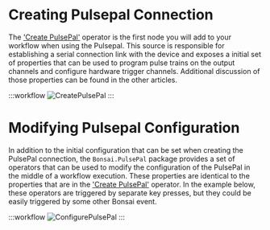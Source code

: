
# Creating Pulsepal Connection 

The ['Create PulsePal'](xref:Bonsai.PulsePal.CreatePulsePal) operator is the first node you will add to your workflow when using the Pulsepal. This source is responsible for establishing a serial connection link with the device and exposes a initial set of properties that can be used to program pulse trains on the output channels and configure hardware trigger channels. Additional discussion of those properties can be found in the other articles.

:::workflow
![CreatePulsePal](../workflows/create-pulsepal.bonsai)
:::

# Modifying Pulsepal Configuration
In addition to the initial configuration that can be set when creating the PulsePal connection, the `Bonsai.PulsePal` package provides a set of operators that can be used to modify the configuration of the PulsePal in the middle of a workflow execution. These properties are identical to the properties that are in the ['Create PulsePal'](xref:Bonsai.PulsePal.CreatePulsePal) operator. In the example below, these operators are triggered by separate key presses, but they could be easily triggered by some other Bonsai event. 

:::workflow
![ConfigurePulsePal](../workflows/configure-pulsepal.bonsai)
:::



